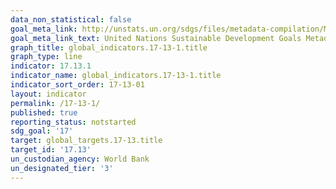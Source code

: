 ```yaml
---
data_non_statistical: false
goal_meta_link: http://unstats.un.org/sdgs/files/metadata-compilation/Metadata-Goal-17.pdf
goal_meta_link_text: United Nations Sustainable Development Goals Metadata (pdf 468kB)
graph_title: global_indicators.17-13-1.title
graph_type: line
indicator: 17.13.1
indicator_name: global_indicators.17-13-1.title
indicator_sort_order: 17-13-01
layout: indicator
permalink: /17-13-1/
published: true
reporting_status: notstarted
sdg_goal: '17'
target: global_targets.17-13.title
target_id: '17.13'
un_custodian_agency: World Bank
un_designated_tier: '3'
---
```

